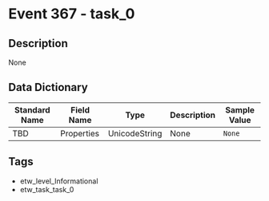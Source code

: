 # Event 367 - task_0

## Description
None

## Data Dictionary
|Standard Name|Field Name|Type|Description|Sample Value|
|---|---|---|---|---|
|TBD|Properties|UnicodeString|None|`None`|

## Tags
* etw_level_Informational
* etw_task_task_0